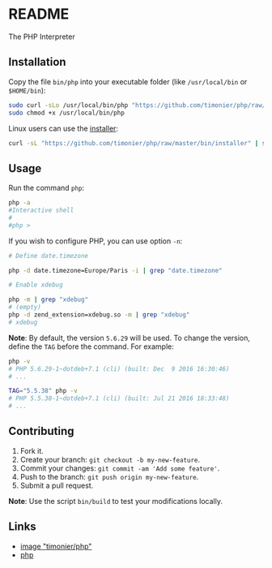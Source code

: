 # README

The PHP Interpreter

## Installation

Copy the file `bin/php` into your executable folder (like `/usr/local/bin` or `$HOME/bin`):

```sh
sudo curl -sLo /usr/local/bin/php "https://github.com/timonier/php/raw/master/bin/php"
sudo chmod +x /usr/local/bin/php
```

Linux users can use the [installer](https://github.com/timonier/php/blob/master/bin/installer):

```sh
curl -sL "https://github.com/timonier/php/raw/master/bin/installer" | sudo sh -s install
```

## Usage

Run the command `php`:

```sh
php -a
#Interactive shell
#
#php >
```

If you wish to configure PHP, you can use option `-n`:

```sh
# Define date.timezone

php -d date.timezone=Europe/Paris -i | grep "date.timezone"

# Enable xdebug

php -m | grep "xdebug"
# (empty)
php -d zend_extension=xdebug.so -m | grep "xdebug"
# xdebug
```

__Note__: By default, the version `5.6.29` will be used. To change the version, define the `TAG` before the command. For example:

```sh
php -v
# PHP 5.6.29-1~dotdeb+7.1 (cli) (built: Dec  9 2016 16:30:46)
# ...

TAG="5.5.38" php -v
# PHP 5.5.38-1~dotdeb+7.1 (cli) (built: Jul 21 2016 18:33:48)
# ...
```

## Contributing

1. Fork it.
2. Create your branch: `git checkout -b my-new-feature`.
3. Commit your changes: `git commit -am 'Add some feature'`.
4. Push to the branch: `git push origin my-new-feature`.
5. Submit a pull request.

__Note__: Use the script `bin/build` to test your modifications locally.

## Links

* [image "timonier/php"](https://hub.docker.com/r/timonier/php/)
* [php](http://www.php.net/)
